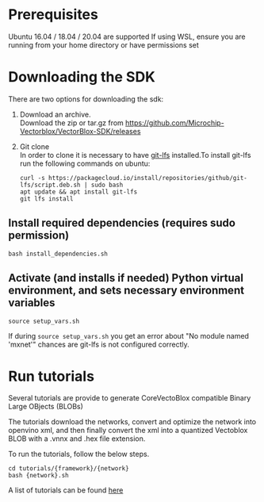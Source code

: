 # Prerequisites

 Ubuntu 16.04 / 18.04 / 20.04 are supported
 If using WSL, ensure you are running from your home directory or have permissions set

# Downloading the SDK

There are two options for downloading the sdk:

 1) Download an archive.  
  Download the zip or tar.gz from https://github.com/Microchip-Vectorblox/VectorBlox-SDK/releases
     
 2) Git clone  
    In order to clone it is necessary to have [git-lfs](https://git-lfs.github.com/) installed.To install git-lfs run the following commands on ubuntu:
    ```
    curl -s https://packagecloud.io/install/repositories/github/git-lfs/script.deb.sh | sudo bash
    apt update && apt install git-lfs
    git lfs install
    ```
     
## Install required dependencies (requires sudo permission)

```
bash install_dependencies.sh
```

## Activate (and installs if needed) Python virtual environment, and sets necessary environment variables
```
source setup_vars.sh
```
If during `source setup_vars.sh` you get an error about "No module named 'mxnet'"
chances are git-lfs is not configured correctly.

# Run tutorials

Several tutorials are provide to generate CoreVectoBlox compatible Binary Large OBjects (BLOBs)

The tutorials download the networks, convert and optimize the network into openvino xml, and
then finally convert the xml into a quantized Vectoblox BLOB with a .vnnx and .hex file extension.

To run the tutorials, follow the below steps. 

```
cd tutorials/{framework}/{network}
bash {network}.sh
```

A list of tutorials can be found [here](./tutorials/README.md)


